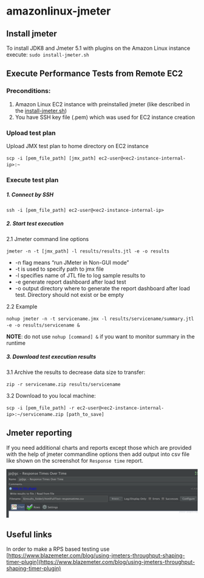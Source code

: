 # amazonlinux-jmeter

## Install jmeter

To install JDK8 and Jmeter 5.1 with plugins on the Amazon Linux instance execute: `sudo install-jmeter.sh`

## Execute Performance Tests from Remote EC2

### Preconditions:
1. Amazon Linux EC2 instance with preinstalled jmeter (like described in the [install-jmeter.sh](https://github.com/stanislav-pimenov-epam/amazonlinux-jmeter/blob/master/install-jmeter.sh))
2. You have SSH key file (.pem) which was used for EC2 instance creation

### Upload test plan

Upload JMX test plan to home directory on EC2 instance

`scp -i [pem_file_path] [jmx_path] ec2-user@<ec2-instance-internal-ip>:~` 

### Execute test plan

##### 1. Connect by SSH

`ssh -i [pem_file_path] ec2-user@<ec2-instance-internal-ip>`

##### 2. Start test execution

2.1 Jmeter command line options

`jmeter -n -t [jmx_path] -l results/results.jtl -e -o results`

* -n flag means “run JMeter in Non-GUI mode”
* -t is used to specify path to jmx file
* -l specifies name of JTL file to log sample results to
* -e generate report dashboard after load test
* -o output directory where to generate the report dashboard after load test. Directory should not exist or be empty

2.2  Example

`nohup jmeter -n -t servicename.jmx -l results/servicename/summary.jtl -e -o results/servicename &`

**NOTE**: do not use `nohup [command] &` if you want to monitor summary in the runtime

##### 3. Download test execution results

3.1 Archive the results to decrease data size to transfer:

`zip -r servicename.zip results/servicename`

3.2 Download to you local machine:

`scp -i [pem_file_path] -r ec2-user@<ec2-instance-internal-ip>:~/servicename.zip [path_to_save]`

## Jmeter reporting

If you need additional charts and reports except those which are provided with the help of jmeter commandline options
then add output into csv file like shown on the screenshot for `Response time` report. 

![](img/jmeter-reporting.png)

## Useful links

In order to make a RPS based testing use [https://www.blazemeter.com/blog/using-jmeters-throughput-shaping-timer-plugin](https://www.blazemeter.com/blog/using-jmeters-throughput-shaping-timer-plugin)